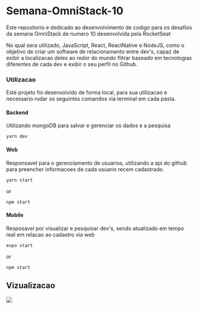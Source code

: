 # Semana-OmniStack-10

Este repositorio e dedicado ao desenvolvimento de codigo para os desafios da semana OmniStack de numero 10 desenvolvida pela RocketSeat 

No qual sera utilizado, JavaScript, React, ReactNative e NodeJS, como o objetivo de criar um software de relacionamento entre dev's, capaz de exibir a localizacao deles ao redor do mundo filtrar baseado em tecnologias diferentes de cada dev e exibir o seu perfil no Github.

### Utilizacao

Este projeto foi desenvolvido de forma local, para sua utilizacao e necessario rodar os seguintes comandos via terminal em cada pasta.

#### Backend

Utilizando mongoDB para salvar e gerenciar os dados e a pesquisa

```
yarn dev
```

#### Web

Responsavel para o gerenciamento de usuarios, utilizando a api do github para preencher informacoes de cada usuario recem cadastrado.

```
yarn start
```

or

```
npm start
```

#### Mobile

Resposavel por visualizar e pesquisar dev's, sendo atualizado em tempo real em relacao ao cadastro via web

```
expo start
```

or

```
npm start
```

## Vizualizacao

 ![](/Screenshots/empty-map.jpg)


